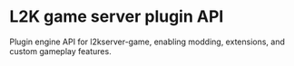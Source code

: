 # L2K game server plugin API
Plugin engine API for l2kserver-game, enabling modding, extensions, and custom gameplay features.
